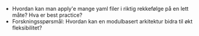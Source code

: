 
- Hvordan kan man apply'e mange yaml filer i riktig rekkefølge på en lett måte? Hva er best practice?
- Forskningsspørsmål: Hvordan kan en modulbasert arkitektur bidra til økt fleksibilitet?
